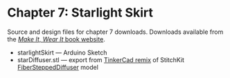 # Chapter 7: Starlight Skirt

Source and design files for chapter 7 downloads. Downloads available from the [*Make It, Wear It* book website](https://www.makeitwearitbook.com/#/starlight/).

* starlightSkirt — Arduino Sketch
* starDiffuser.stl — export from [TinkerCad remix](https://www.tinkercad.com/things/3OvMpeDGzx1) of StitchKit [FiberSteppedDiffuser](https://github.com/stitchkit/3d-models/blob/master/Diffusers/Button/FiberSteppedDiffuser.STL) model 
